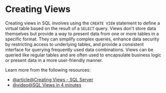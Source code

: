 # Creating Views

Creating views in SQL involves using the `CREATE VIEW` statement to define a virtual table based on the result of a `SELECT` query. Views don't store data themselves but provide a way to present data from one or more tables in a specific format. They can simplify complex queries, enhance data security by restricting access to underlying tables, and provide a consistent interface for querying frequently used data combinations. Views can be queried like regular tables and are often used to encapsulate business logic or present data in a more user-friendly manner.

Learn more from the following resources:

- [@article@Creating Views - SQL Server](https://learn.microsoft.com/en-us/sql/t-sql/statements/create-view-transact-sql?view=sql-server-ver16)
- [@video@SQL Views in 4 minutes](https://www.youtube.com/watch?v=vLLkNI-vkV8)